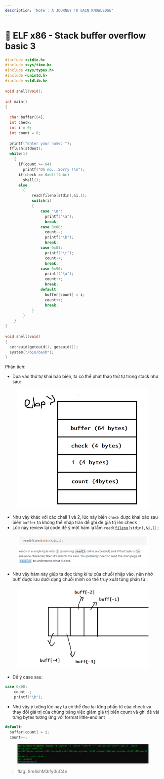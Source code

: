 ```yaml
---
description: 'Note : A JOURNEY TO GAIN KNOWLEDGE'
---
```


# 🐻 ELF x86 - Stack buffer overflow basic 3

```c
#include <stdio.h>
#include <sys/time.h>
#include <sys/types.h>
#include <unistd.h>
#include <stdlib.h>
 
void shell(void);
 
int main()
{
 
  char buffer[64];
  int check;
  int i = 0;
  int count = 0;
 
  printf("Enter your name: ");
  fflush(stdout);
  while(1)
    {
      if(count >= 64)
        printf("Oh no...Sorry !\n");
      if(check == 0xbffffabc)
        shell();
      else
        {
            read(fileno(stdin),&i,1);
            switch(i)
            {
                case '\n':
                  printf("\a");
                  break;
                case 0x08:
                  count--;
                  printf("\b");
                  break;
                case 0x04:
                  printf("\t");
                  count++;
                  break;
                case 0x90:
                  printf("\a");
                  count++;
                  break;
                default:
                  buffer[count] = i;
                  count++;
                  break;
            }
        }
    }
}
 
void shell(void)
{
  setreuid(geteuid(), geteuid());
  system("/bin/bash");
}
```

Phân tích:

* Dựa vào thứ tự khai báo biến, ta có thể phát thảo thứ tự trong stack như sau:

<figure><img src="../../../.gitbook/assets/image (35).png" alt=""><figcaption></figcaption></figure>

* Như vậy khác với các chall 1 và 2, lúc này biến `check` được khai báo sau biến `buffer` ta không thể nhập tràn để ghi đè giá trị  lên check&#x20;
* Lúc này review lại code để ý một hàm lạ lẫm  `read(`[`fileno`](https://man7.org/linux/man-pages/man2/read.2.html)`(stdin),&i,1);`

<figure><img src="../../../.gitbook/assets/image (1).png" alt=""><figcaption></figcaption></figure>

* Như vậy hàm này giúp ta đọc từng kí tự của chuỗi nhập vào, nên nhớ buff được lưu dưới dạng chuỗi mình có thể truy xuất từng phần tử :

<figure><img src="../../../.gitbook/assets/image (3).png" alt=""><figcaption></figcaption></figure>

* Để ý case sau:

```c
case 0x08:
    count--;
    printf("\b");
```

* Như vậy ý tưởng lúc này ta có thể đọc lại từng phần tử của check và thay đổi giá trị của chúng bằng việc giảm giá trị biến count và ghi đè vài từng bytes tương ứng với format little-endiant

```c
default:
  buffer[count] = i;
  count++;
```

<figure><img src="../../../.gitbook/assets/image (6).png" alt=""><figcaption></figcaption></figure>

> flag: Sm4shM3ify0uC4n
